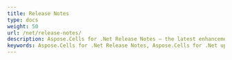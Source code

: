 ```yaml
---
title: Release Notes
type: docs
weight: 50
url: /net/release-notes/
description: Aspose.Cells for .Net Release Notes – the latest enhancements, new features, and fixes.
keywords: Aspose.Cells for .Net Release Notes, Aspose.Cells for .Net updates and fixes
---
```



